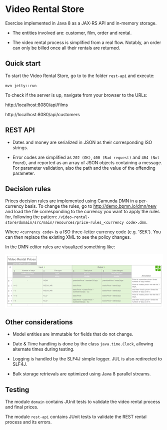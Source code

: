 Video Rental Store
==================

Exercise implemented in Java 8 as a JAX-RS API and in-memory storage.

* The entities involved are: customer, film, order and rental.

* The video rental process is simplified from a real flow. Notably,
an order can only be billed once all their rentals are returned.

Quick start
-----------

To start the Video Rental Store, go to to the folder `rest-api` and execute:

`mvn jetty::run`

To check if the server is up, navigate from your browser to the URLs:

http://localhost:8080/api/films

http://localhost:8080/api/customers
  
REST API
--------

* Dates and money are serialized in JSON as their corresponding ISO strings.

* Error codes are simplified as `202 (OK)`, `400 (Bad request)` and `404 (Not found)`,
  and reported as an array of JSON objects containing a message. 
  For parameter validation, also the path and the value of the offending parameter.

Decision rules
--------------

Prices decision rules are implemented using Camunda DMN in a per-currency basis.
To change the rules, go to http://demo.bpmn.io/dmn/new and load the file 
corresponding to the currency you want to apply the rules for, following the pattern:
`/video-rental-store/domain/src/main/resources/price-rules_<currency code>.dmn`.

Where `<currency code>` is a ISO three-letter currency code (e.g. 'SEK'). 
You can then replace the existing XML to see the policy changes.

In the DMN editor rules are visualized something like:

![Price decision rules](screenshot.png)

Other considerations
--------------------

* Model entities are immutable for fields that do not change.

* Date & Time handling is done by the class `java.time.Clock`, allowing alternate times during testing.

* Logging is handled by the SLF4J simple logger. JUL is also redirected to SLF4J.

* Bulk storage retrievals are optimized using Java 8 parallel streams.

Testing
-------

The module `domain` contains JUnit tests to validate the video rental process and final prices.

The module `rest-api` contains JUnit tests to validate the REST rental process and its errors.

